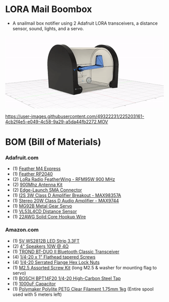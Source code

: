 # LORA Mail Boombox
- A snailmail box notifier using 2 Adafruit LORA transceivers, a distance sensor, sound, lights, and a servo.

![LORA Mail Boombox](https://raw.githubusercontent.com/DJDevon3/My_Circuit_Python_Projects/main/Multi-Board%20Projects/LORA%20Mail%20Boombox/images/LORA_Mailbox.gif)

https://user-images.githubusercontent.com/49322231/225203161-4cb2f4e5-e049-4c58-9a29-a5da44fb2272.MOV

# BOM (Bill of Materials)

### Adafruit.com
- (1) [Feather M4 Express](https://www.adafruit.com/product/3857)
- (1) [Feather RP2040](https://www.adafruit.com/product/4884)
- (2) [LoRa Radio FeatherWing - RFM95W 900 MHz](https://www.adafruit.com/product/3231)
- (2) [900Mhz Antenna Kit](https://www.adafruit.com/product/3340)
- (2) [Edge-Launch SMA Connector](https://www.adafruit.com/product/1865)
- (1) [I2S 3W Class D Amplifier Breakout - MAX98357A](https://www.adafruit.com/product/3006)
- (1) [Stereo 20W Class D Audio Amplifier - MAX9744](https://www.adafruit.com/product/1752)
- (1) [MG92B Metal Gear Servo](https://www.adafruit.com/product/2307)
- (1) [VL53L4CD Distance Sensor](https://www.adafruit.com/product/5396)
- (1) [22AWG Solid Core Hookup Wire](https://www.adafruit.com/product/3174)

### Amazon.com
- (1) [5V WS2812B LED Strip 3.3FT](https://www.amazon.com/dp/B097BXQF8J)
- (2) [4" Speakers 10W @ 4Ω](https://www.amazon.com/gp/product/B00IFFT86E)
- (1) [TROND BT-DUO II Bluetooth Classic Transceiver](https://www.amazon.com/gp/product/B075Z11F4Q)
- (4) [1/4-20 x 1" Flathead tapered Screws](https://www.amazon.com/gp/product/B07FL1J4HV)
- (4) [1/4-20 Serrated Flange Hex Lock Nuts](https://www.amazon.com/dp/B07VDYDGZX)
- (1) [M2.5 Assorted Screw Kit](https://www.amazon.com/dp/B08VHVB4H5) (long M2.5 & washer for mounting flag to servo)
- (1) [BOSCH BPT14F20 1/4-20 High-Carbon Steel Tap](https://www.amazon.com/dp/B07GSFRPPN)
- (1) [1000uF Capacitor](https://www.amazon.com/gp/product/B01MSQOX0Q)
- (1) [Polymaker Polylite PETG Clear Filament 1.75mm 1kg](https://www.amazon.com/gp/product/B09DKMCNMW) (Entire spool used with 5 meters left)
